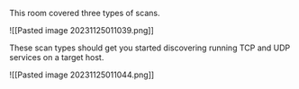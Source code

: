 This room covered three types of scans.

![[Pasted image 20231125011039.png]]


These scan types should get you started discovering running TCP and UDP services on a target host.

![[Pasted image 20231125011044.png]]